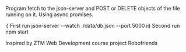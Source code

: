 Program fetch to the json-server and POST or DELETE objects of the file running on it. Using async promises.

i) First run json-server --watch ./data/db.json --port 5000
ii) Second run npm start

Inspired by ZTM Web Development course project Robofriends
